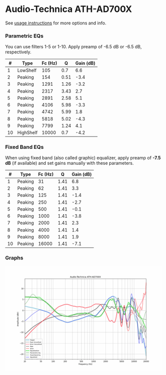 # Audio-Technica ATH-AD700X
See [usage instructions](https://github.com/jaakkopasanen/AutoEq#usage) for more options and info.

### Parametric EQs
You can use filters 1-5 or 1-10. Apply preamp of -6.5 dB or -6.5 dB, respectively.

|   # | Type      |   Fc (Hz) |    Q |   Gain (dB) |
|-----|-----------|-----------|------|-------------|
|   1 | LowShelf  |       105 | 0.7  |         6.6 |
|   2 | Peaking   |       154 | 0.51 |        -3.4 |
|   3 | Peaking   |      1291 | 1.26 |        -3.2 |
|   4 | Peaking   |      2317 | 3.43 |         2.7 |
|   5 | Peaking   |      2891 | 2.58 |         5.1 |
|   6 | Peaking   |      4106 | 5.98 |        -3.3 |
|   7 | Peaking   |      4742 | 5.99 |         1.8 |
|   8 | Peaking   |      5818 | 5.02 |        -4.3 |
|   9 | Peaking   |      7799 | 1.24 |         4.1 |
|  10 | HighShelf |     10000 | 0.7  |        -4.2 |

### Fixed Band EQs
When using fixed band (also called graphic) equalizer, apply preamp of **-7.5 dB** (if available) and set gains manually with these parameters.

|   # | Type    |   Fc (Hz) |    Q |   Gain (dB) |
|-----|---------|-----------|------|-------------|
|   1 | Peaking |        31 | 1.41 |         6.8 |
|   2 | Peaking |        62 | 1.41 |         3.3 |
|   3 | Peaking |       125 | 1.41 |        -1.4 |
|   4 | Peaking |       250 | 1.41 |        -2.7 |
|   5 | Peaking |       500 | 1.41 |        -0.1 |
|   6 | Peaking |      1000 | 1.41 |        -3.8 |
|   7 | Peaking |      2000 | 1.41 |         2.3 |
|   8 | Peaking |      4000 | 1.41 |         1.4 |
|   9 | Peaking |      8000 | 1.41 |         1.9 |
|  10 | Peaking |     16000 | 1.41 |        -7.1 |

### Graphs
![](./Audio-Technica%20ATH-AD700X.png)
